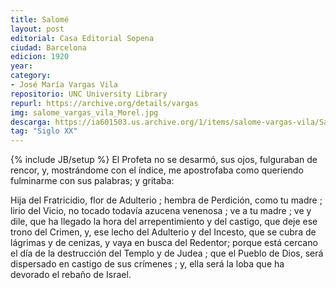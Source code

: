 ```yaml
---
title: Salomé
layout: post
editorial: Casa Editorial Sopena
ciudad: Barcelona
edicion: 1920
year: 
category:
- José María Vargas Vila
repositorio: UNC University Library
repurl: https://archive.org/details/vargas 
img: salome_vargas_vila_Morel.jpg
descarga: https://ia601503.us.archive.org/1/items/salome-vargas-vila/Salom%C3%A9%20-%20Vargas%20Vila.pdf
tag: "Siglo XX"
---
```

{% include JB/setup %}
El Profeta no se desarmó, sus ojos, fulguraban de rencor, y, mostrándome con el índice, me apostrofaba como queriendo fulminarme con sus palabras; y gritaba:
 
Hija del Fratricidio, flor de Adulterio ; hembra de Perdición, como tu madre ; lirio del Vicio, no tocado todavía azucena venenosa ; ve a tu madre ; ve y dile, que ha llegado la hora del arrepentimiento y del castigo, que deje ese trono del Crimen, y, ese lecho del Adulterio y del Incesto, que se cubra de lágrimas y de cenizas, y vaya en busca del Redentor; porque está cercano el día de la destrucción del Templo y de Judea ; que el Pueblo de Dios, será dispersado en castigo de sus crímenes ; y, ella será la loba que ha devorado el rebaño de Israel.
